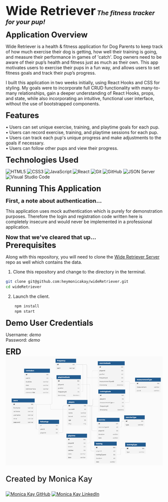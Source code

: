<b style="font-size: 40px;">Wide Retriever</b>
<b style="font-size: 20px;"><i>The fitness tracker for your pup!</i></b>

<b style="font-size: 25px;">Application Overview</b>

Wide Retriever is a health & fitness application for Dog Parents to keep track of how much exercise their dog is getting, how well their training is going, and measure their performance in games of 'catch'. Dog owners need to be aware of their pup’s health and fitness just as much as their own. This app motivates users to exercise their pups in a fun way, and allows users to set fitness goals and track their pup’s progress.

I built this application in two weeks initially, using React Hooks and CSS for styling. My goals were to incorporate full CRUD functionality with many-to-many relationships, gain a deeper understanding of React Hooks, props, and state, while also incorporating an intuitive, functional user interface, without the use of bootstrapped components.

<b style="font-size: 25px;">
Features
</b>

<p>
• Users can set unique exercise, training, and playtime goals for each pup.<br>
• Users can record exercise, training, and playtime sessions for each pup.<br>• Users can track each pup's unique progress and make adjustments to the goals if necessary.<br>• Users can follow other pups and view their progress.
</p>

<b style="font-size: 25px;">
Technologies Used
</b>

![HTML5](https://img.shields.io/badge/html5%20-%23E34F26.svg?&style=for-the-badge&logo=html5&logoColor=white) ![CSS3](https://img.shields.io/badge/css3%20-%231572B6.svg?&style=for-the-badge&logo=css3&logoColor=white) ![JavaScript](https://img.shields.io/badge/javascript%20-%23323330.svg?&style=for-the-badge&logo=javascript&logoColor=%23F7DF1E) ![React](https://img.shields.io/badge/react%20-%2320232a.svg?&style=for-the-badge&logo=react&logoColor=%2361DAFB) ![Git](https://img.shields.io/badge/git%20-%23F05033.svg?&style=for-the-badge&logo=git&logoColor=white) ![GitHub](https://img.shields.io/badge/github%20-%23121011.svg?&style=for-the-badge&logo=github&logoColor=white) ![JSON Server](https://img.shields.io/badge/JSON_Server%20-%232a2e2a.svg?&style=for-the-badge&logo=JSON&logoColor=white) ![Visual Studio Code](https://img.shields.io/badge/VSCode%20-%23007ACC.svg?&style=for-the-badge&logo=visual-studio-code&logoColor=white)

<b style="font-size: 25px;">
Running This Application
</b>

<p><b style="font-size: 18px;">
First, a note about authentication...
</b></p>

This application uses mock authentication which is purely for demonstration purposes. Therefore the login and registration code written here is completely insecure and would never be implemented in a professional application.

<b style="font-size: 18px;">
Now that we've cleared that up...
</b>
<br>
<b style="font-size: 25px;">
Prerequisites
</b>

Along with this repository, you will need to clone the [Wide Retriever Server](https://github.com/heymonicakay/wideRetriever-server) repo as well which contains the data.

1. Clone this repository and change to the directory in the terminal.

```sh
git clone git@github.com:heymonicakay/wideRetriever.git
cd wideRetriever
```

2. Launch the client.

```sh
    npm install
    npm start
```

<b style="font-size: 25px;">
Demo User Credentials
</b>
<p>
Username: <i>demo</i>
<br>
Password: <i>demo</i>
</p>

<b style="font-size: 25px;">
ERD
</b>

<img src="./erd.png" alt="">

<br>
<p style="font-size: 25px; font-weight: 500;">Created by Monica Kay</p>

<a href="https://www.github.com/heymonicakay/" target="_blank"><img src="https://img.shields.io/badge/github%20-%23121011.svg?&style=for-the-badge&logo=github&logoColor=white" alt="Monica Kay GitHub" style="height: auto !important;width: auto !important;" /></a> <a href="https://www.linkedin.com/in/heymonicakay/" target="_blank"><img src="https://img.shields.io/badge/linkedin%20-%230077B5.svg?&style=for-the-badge&logo=linkedin&logoColor=white" alt="Monica Kay LinkedIn" style="height: auto !important;width: auto !important;" /></a>
